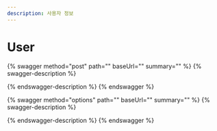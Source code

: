 ```yaml
---
description: 사용자 정보
---
```


# User

{% swagger method="post" path="" baseUrl="" summary="" %}
{% swagger-description %}

{% endswagger-description %}
{% endswagger %}

{% swagger method="options" path="" baseUrl="" summary="" %}
{% swagger-description %}

{% endswagger-description %}
{% endswagger %}
